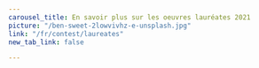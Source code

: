 ```yaml
---
carousel_title: En savoir plus sur les oeuvres lauréates 2021
picture: "/ben-sweet-2lowvivhz-e-unsplash.jpg"
link: "/fr/contest/laureates"
new_tab_link: false

---
```

